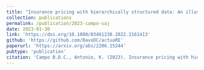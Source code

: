 ```yaml
---
title: "Insurance pricing with hierarchically structured data: An illustration with a workers compensation insurance portfolio"
collection: publications
permalink: /publication/2023-campo-saj
date: 2023-01-30
link: 'https://doi.org/10.1080/03461238.2022.2161413'
github: 'https://github.com/BavoDC/actuaRE'
paperurl: 'https://arxiv.org/abs/2206.15244'
pubtype: 'publication'
citation: 'Campo B.D.C., Antonio, K. (2023). Insurance pricing with hierarchically structured data: An illustration with a workers compensation insurance portfolio. <em>Scandinavian Actuarial Journal.</em> [WorkComp] [IDS] [NonLifeIP]'
---
```

